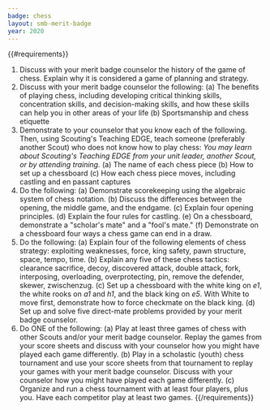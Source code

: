 ```yaml
---
badge: chess
layout: smb-merit-badge
year: 2020
---
```


{{#requirements}}
1. Discuss with your merit badge counselor the history of the game of chess. Explain why it is considered a game of planning and strategy.
2. Discuss with your merit badge counselor the following:
    (a) The benefits of playing chess, including developing critical thinking skills, concentration skills, and decision-making skills, and how these skills can help you in other areas of your life
    (b) Sportsmanship and chess etiquette
3. Demonstrate to your counselor that you know each of the following. Then, using Scouting's Teaching EDGE, teach someone (preferably another Scout) who does not know how to play chess:
    *You may learn about Scouting's Teaching EDGE from your unit leader, another Scout, or by attending training.*
    (a) The name of each chess piece
    (b) How to set up a chessboard
    (c) How each chess piece moves, including castling and en passant captures
4. Do the following:
    (a) Demonstrate scorekeeping using the algebraic system of chess notation.
    (b) Discuss the differences between the opening, the middle game, and the endgame.
    (c) Explain four opening principles.
    (d) Explain the four rules for castling.
    (e) On a chessboard, demonstrate a "scholar's mate" and a "fool's mate."
    (f) Demonstrate on a chessboard four ways a chess game can end in a draw.
5. Do the following:
    (a) Explain four of the following elements of chess strategy: exploiting weaknesses, force, king safety, pawn structure, space, tempo, time.
    (b) Explain any five of these chess tactics: clearance sacrifice, decoy, discovered attack, double attack, fork, interposing, overloading, overprotecting, pin, remove the defender, skewer, zwischenzug.
    (c) Set up a chessboard with the white king on *e1*, the white rooks on *a1* and *h1*, and the black king on *e5*. With White to move first, demonstrate how to force checkmate on the black king.
    (d) Set up and solve five direct-mate problems provided by your merit badge counselor.
6. Do ONE of the following:
    (a) Play at least three games of chess with other Scouts and/or your merit badge counselor. Replay the games from your score sheets and discuss with your counselor how you might have played each game differently.
    (b) Play in a scholastic (youth) chess tournament and use your score sheets from that tournament to replay your games with your merit badge counselor. Discuss with your counselor how you might have played each game differently.
    (c) Organize and run a chess tournament with at least four players, plus you. Have each competitor play at least two games.
{{/requirements}}
